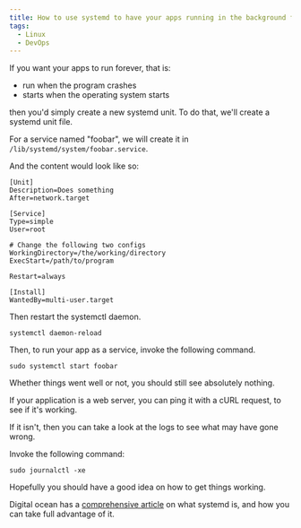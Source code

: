 ```yaml
---
title: How to use systemd to have your apps running in the background forever
tags:
  - Linux
  - DevOps
---
```


If you want your apps to run forever, that is:

- run when the program crashes
- starts when the operating system starts

then you'd simply create a new systemd unit. To do that, we'll create a systemd unit file.

For a service named "foobar", we will create it in `/lib/systemd/system/foobar.service`.

And the content would look like so:

```systemd
[Unit]
Description=Does something
After=network.target

[Service]
Type=simple
User=root

# Change the following two configs
WorkingDirectory=/the/working/directory
ExecStart=/path/to/program

Restart=always

[Install]
WantedBy=multi-user.target
```

Then restart the systemctl daemon.

```shell
systemctl daemon-reload
```

Then, to run your app as a service, invoke the following command.

```shell
sudo systemctl start foobar
```

Whether things went well or not, you should still see absolutely nothing.

If your application is a web server, you can ping it with a cURL request, to see if it's working.

If it isn't, then you can take a look at the logs to see what may have gone wrong.

Invoke the following command:

```shell
sudo journalctl -xe
```

Hopefully you should have a good idea on how to get things working.

Digital ocean has a [comprehensive article](https://www.digitalocean.com/community/tutorials/understanding-systemd-units-and-unit-files) on what systemd is, and how you can take full advantage of it.
